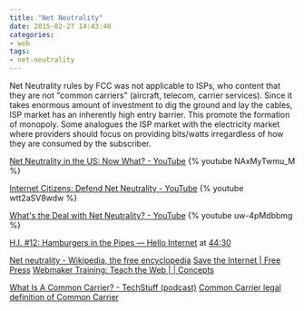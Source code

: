 ```yaml
---
title: "Net Neutrality"
date: 2015-02-27 14:43:40
categories:
- web
tags:
- net-neutrality
---
```


Net Neutrality rules by FCC was not applicable to ISPs, who content that they are not "common carriers" (aircraft, telecom, carrier services).
Since it takes enormous amount of investment to dig the ground and lay the cables, ISP market has an inherently high entry barrier. This promote the formation of monopoly.
Some analogues the ISP market with the electricity market where providers should focus on providing bits/watts irregardless of how they are consumed by the subscriber.

[Net Neutrality in the US: Now What? - YouTube](https://www.youtube.com/watch?v=NAxMyTwmu_M)
{% youtube NAxMyTwmu_M %}

[Internet Citizens: Defend Net Neutrality - YouTube](https://www.youtube.com/watch?v=wtt2aSV8wdw)
{% youtube wtt2aSV8wdw %}

[What's the Deal with Net Neutrality? - YouTube](https://www.youtube.com/watch?v=uw-4pMdbbmg)
{% youtube uw-4pMdbbmg %}


[H.I. #12: Hamburgers in the Pipes — Hello Internet](http://www.hellointernet.fm/podcast/12) at [44:30](https://youtu.be/C2k6Ui70sMY?t=2671)

[Net neutrality - Wikipedia, the free encyclopedia](http://en.wikipedia.org/wiki/Net_neutrality)
[Save the Internet | Free Press](http://www.savetheinternet.com/sti-home)
[Webmaker Training: Teach the Web | | Concepts](https://training.webmakerprototypes.org/en/net-neutrality/concepts/)

[What Is A Common Carrier? - TechStuff (podcast)](https://player.fm/series/techstuff/what-is-a-common-carrier)
[Common Carrier legal definition of Common Carrier](http://legal-dictionary.thefreedictionary.com/Common+Carrier)
